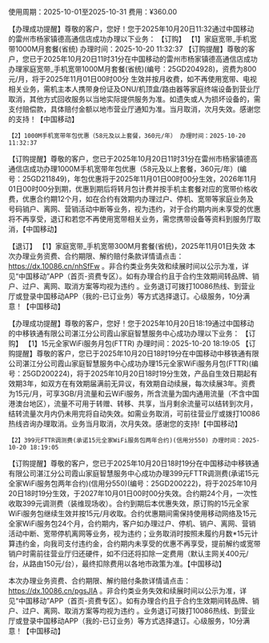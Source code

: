 使用周期：2025-10-01至2025-10-31
费用：¥360.00

【办理成功提醒】尊敬的客户，您好！您于2025年10月20日11:32通过中国移动的雷州市杨家镇德高通信店成功办理以下业务：
【订购】
    【1】家庭宽带_手机宽带1000M月套餐(省统) 办理时间：2025-10-20 11:32:37
【订购提醒】尊敬的客户，您已于2025年10月20日11时31分在中国移动的雷州市杨家镇德高通信店成功办理家庭宽带_手机宽带1000M月套餐(省统)(编号：25GD204928)，资费为800元/月，将于2025年11月01日00时00分 生效并按月收费，如不再使用宽带、电视相关业务，需机主本人携带身份证及ONU/机顶盒/路由器等家庭终端设备到营业厅取消，其他方式回收服务以当地实际提供服务为准。如遗失或人为损坏设备的，需支付赔偿款，具体赔付金额以地市营业厅通知为准。当月取消，次月失效。感谢您的支持！【中国移动】

    【2】1000M手机宽带年包优惠（58元及以上套餐，360元/年） 办理时间：2025-10-20 11:32:37
【订购提醒】尊敬的客户，您已于2025年10月20日11时31分在雷州市杨家镇德高通信店成功办理1000M手机宽带年包优惠（58元及以上套餐，360元/年）(编号：25GD211849)，年包优惠将于2025年11月01日00时00分生效，2026年11月01日00时00分到期，优惠到期后将转月包计费并按手机主套餐对应的宽带价格收费，优惠合约期12个月，如在合约有效期内办理过户、停机、宽带等家庭业务及号码销户、离网、营销活动中断等业务，视为违约，对于合约期内尚未享受的优惠将不再享受，退订和若您不再使用宽带相关业务，需您携带设备等资料到服务厅取消，【中国移动】

【退订】
    【1】家庭宽带_手机宽带300M月套餐(省统)，2025年11月01日失效
本次办理业务资费、合约期限、解约赔付条款详情请点击：https://dx.10086.cn/nhSfFw 。非合约类业务失效和续展时间以公示为准，详见“中国移动”APP（首页-资费专区）。如有办理合约且于合约生效期间转品牌、销户、过户、离网、取消方案等均视为违约 。业务退订可拨打10086热线、到营业厅或登录中国移动APP（我的-已订业务）等方式选择退订。心级服务，10分满意！【中国移动】

【办理成功提醒】尊敬的客户，您好！您于2025年10月20日18:19通过中国移动的中移铁通有限公司湛江分公司霞山家庭智慧服务中心成功办理以下业务：
【订购】
    【1】15元全家WiFi服务月包(FTTR) 办理时间：2025-10-20 18:19:05
【订购提醒】尊敬的客户，您已于2025年10月20日18时19分在中国移动中移铁通有限公司湛江分公司霞山家庭智慧服务中心成功办理15元全家WiFi服务月包(FTTR)(编号：25GD200224)，将于2025年10月20日18时19分生效，产品自生效日期起有效期3年，如双方在有效期届满前无异议，有效期自动续展，每次续展3年。资费为15元/月，可享3GB/月流量和云WiFi服务，所含流量为国内通用流量（不含中国港澳台地区），流量不可用于转赠、转移、共享，当月剩余流量可以结转到次月，结转流量次月内仍未用完将自动失效。如需业务取消，可前往营业厅或拨打10086热线咨询办理取消。业务当月取消，次月失效。感谢您的支持!【中国移动】

    【2】399元FTTR调测费(承诺15元全家WiFi服务包两年合约)(信用分550) 办理时间：2025-10-20 18:19:05
【订购提醒】尊敬的客户，您已于2025年10月20日18时19分在中国移动中移铁通有限公司湛江分公司霞山家庭智慧服务中心成功办理399元FTTR调测费(承诺15元全家WiFi服务包两年合约)(信用分550)(编号：25GD200222)，将于2025年10月20日18时19分生效，于2027年10月01日00时00分失效。合约期24个月，一次性收取399元调测费（装维现场收）。合约到期后本优惠失效，原订购的15元全家WiFi服务包继续生效并按15元/月收取。合约优惠期间需保持使用移动网络及15元全家WiFi服务包24个月，合约期内，客户如办理过户、停机、销户、离网、营销活动中断、宽带停机离网等业务，视为违约；业务取消时按照未履约月数*15元计算违约金，向我司支付违约金，合约期内未享受的优惠不再享受，提前解约或宽带销户时需前往营业厅归还硬件，如不归还将扣除一定费用（默认主网关400元/台，从路由150元/台），最终扣除费用以各地市政策为准。【中国移动】

本次办理业务资费、合约期限、解约赔付条款详情请点击：https://dx.10086.cn/pgsJIA 。非合约类业务失效和续展时间以公示为准，详见“中国移动”APP（首页-资费专区）。如有办理合约且于合约生效期间转品牌、销户、过户、离网、取消方案等均视为违约 。业务退订可拨打10086热线、到营业厅或登录中国移动APP（我的-已订业务）等方式选择退订。心级服务，10分满意！【中国移动】